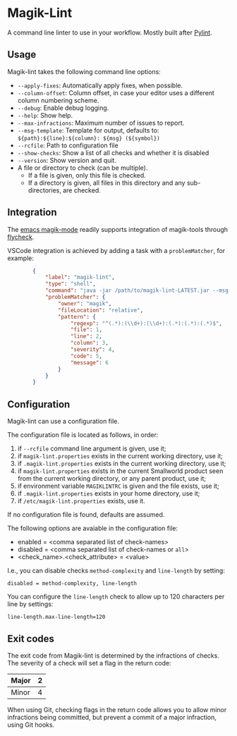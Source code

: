 # Magik-Lint

A command line linter to use in your workflow. Mostly built after [Pylint](https://www.pylint.org/).

## Usage

Magik-lint takes the following command line options:

- `--apply-fixes`: Automatically apply fixes, when possible.
- `--column-offset`: Column offset, in case your editor uses a different column numbering scheme.
- `--debug`: Enable debug logging.
- `--help`: Show help.
- `--max-infractions`: Maximum number of issues to report.
- `--msg-template`: Template for output, defaults to: `${path}:${line}:${column}: ${msg} (${symbol})`
- `--rcfile`: Path to configuration file
- `--show-checks`: Show a list of all checks and whether it is disabled
- `--version`: Show version and quit.
- A file or directory to check (can be multiple).
  - If a file is given, only this file is checked.
  - If a directory is given, all files in this directory and any sub-directories, are checked.

## Integration

The [emacs magik-mode](https://github.com/roadrunner1776/magik) readily supports integration of magik-tools through [flycheck](https://www.flycheck.org/).

VSCode integration is achieved by adding a task with a `problemMatcher`, for example:

```json
        {
            "label": "magik-lint",
            "type": "shell",
            "command": "java -jar /path/to/magik-lint-LATEST.jar --msg-template \"\\${path}:\\${line}:\\${column}:\\${severity}:\\${symbol}:\\${msg}\" --watch .",
            "problemMatcher": {
                "owner": "magik",
                "fileLocation": "relative",
                "pattern": {
                    "regexp": "^(.*):(\\d+):(\\d+):(.*):(.*):(.*)$",
                    "file": 1,
                    "line": 2,
                    "column": 3,
                    "severity": 4,
                    "code": 5,
                    "message": 6
                }
            }
        }
```

## Configuration

Magik-lint can use a configuration file.

The configuration file is located as follows, in order:

1. if `--rcfile` command line argument is given, use it;
2. if `magik-lint.properties` exists in the current working directory, use it;
3. if `.magik-lint.properties` exists in the current working directory, use it;
4. if `magik-lint.properties` exists in the current Smallworld product seen from the current working directory, or any parent product, use it;
5. if environment variable `MAGIKLINTRC` is given and the file exists, use it;
6. if `.magik-lint.properties` exists in your home directory, use it;
7. if `/etc/magik-lint.properties` exists, use it.

If no configuration file is found, defaults are assumed.

The following options are avaiable in the configuration file:

- enabled = \<comma separated list of check-names\>
- disabled = \<comma separated list of check-names or `all`\>
- \<check_name\>.\<check_attribute\> = \<value\>

I.e., you can disable checks `method-complexity` and `line-length` by setting:

```text
disabled = method-complexity, line-length
```

You can configure the `line-length` check to allow up to 120 characters per line by settings:

```text
line-length.max-line-length=120
```

## Exit codes

The exit code from Magik-lint is determined by the infractions of checks. The severity of a check will set a flag in the return code:

| Major | 2 |
|-------|---|
| Minor | 4 |

When using Git, checking flags in the return code allows you to allow minor infractions being committed, but prevent a commit of a major infraction, using Git hooks.
